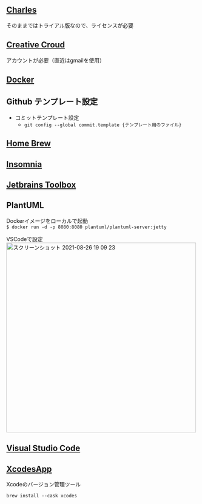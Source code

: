 ## [Charles](https://www.charlesproxy.com/latest-release/download.do)

そのままではトライアル版なので、ライセンスが必要

## [Creative Croud](https://helpx.adobe.com/jp/download-install/kb/creative-cloud-desktop-app-download.html)

アカウントが必要（直近はgmailを使用）

## [Docker](https://docs.docker.com/docker-for-mac/apple-m1/)

## Github テンプレート設定

* コミットテンプレート設定
  * `git config --global commit.template {テンプレート用のファイル}`

## [Home Brew](https://brew.sh/index_ja)

## [Insomnia](https://insomnia.rest/download/)

## [Jetbrains Toolbox](https://www.jetbrains.com/ja-jp/toolbox-app/download/#section=mac)

## PlantUML

Dockerイメージをローカルで起動  
`$ docker run -d -p 8080:8080 plantuml/plantuml-server:jetty`

VSCodeで設定  
<img width="500" alt="スクリーンショット 2021-08-26 19 09 23" src="https://user-images.githubusercontent.com/20992687/130945660-6442e1b7-8fd6-44c5-8011-73e1cde6cb31.png">

## [Visual Studio Code](https://code.visualstudio.com/Download)

## [XcodesApp](https://github.com/RobotsAndPencils/XcodesApp)

Xcodeのバージョン管理ツール

```
brew install --cask xcodes
```